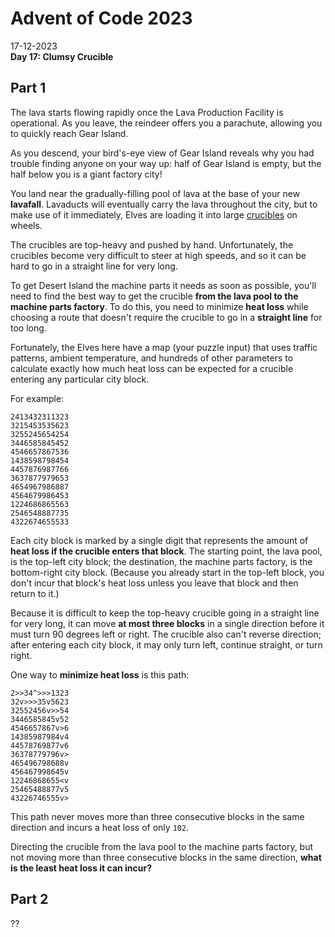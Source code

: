 # Advent of Code 2023
17-12-2023    
**Day 17: Clumsy Crucible**

## Part 1
The lava starts flowing rapidly once the Lava Production Facility is operational. 
As you leave, the reindeer offers you a parachute, allowing you to quickly reach Gear Island.

As you descend, your bird's-eye view of Gear Island reveals why you had trouble finding anyone on your way up: 
half of Gear Island is empty, but the half below you is a giant factory city!

You land near the gradually-filling pool of lava at the base of your new **lavafall**. 
Lavaducts will eventually carry the lava throughout the city, but to make use of it immediately, 
Elves are loading it into large [crucibles](https://en.wikipedia.org/wiki/Crucible) on wheels.

The crucibles are top-heavy and pushed by hand. 
Unfortunately, the crucibles become very difficult to steer at high speeds, and so it can be hard to go in a straight line for very long.

To get Desert Island the machine parts it needs as soon as possible, 
you'll need to find the best way to get the crucible **from the lava pool to the machine parts factory**. 
To do this, you need to minimize **heat loss** while choosing a route that doesn't require the crucible to go in a **straight line** for too long.

Fortunately, the Elves here have a map (your puzzle input) that uses traffic patterns, ambient temperature, 
and hundreds of other parameters to calculate exactly how much heat loss can be expected for a crucible entering any particular city block.

For example:

```
2413432311323
3215453535623
3255245654254
3446585845452
4546657867536
1438598798454
4457876987766
3637877979653
4654967986887
4564679986453
1224686865563
2546548887735
4322674655533
```
Each city block is marked by a single digit that represents the amount of **heat loss if the crucible enters that block**. 
The starting point, the lava pool, is the top-left city block; the destination, the machine parts factory, is the bottom-right city block. 
(Because you already start in the top-left block, you don't incur that block's heat loss unless you leave that block and then return to it.)

Because it is difficult to keep the top-heavy crucible going in a straight line for very long, it can move **at most three blocks** in a single direction 
before it must turn 90 degrees left or right.
The crucible also can't reverse direction; after entering each city block, it may only turn left, continue straight, or turn right.

One way to **minimize heat loss** is this path:

```
2>>34^>>>1323
32v>>>35v5623
32552456v>>54
3446585845v52
4546657867v>6
14385987984v4
44578769877v6
36378779796v>
465496798688v
456467998645v
12246868655<v
25465488877v5
43226746555v>
```
This path never moves more than three consecutive blocks in the same direction and incurs a heat loss of only `102`.

Directing the crucible from the lava pool to the machine parts factory, 
but not moving more than three consecutive blocks in the same direction, **what is the least heat loss it can incur?**

## Part 2
??